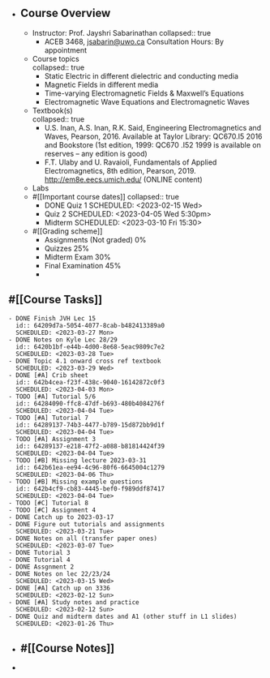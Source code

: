 - ## Course Overview
	- Instructor: Prof. Jayshri Sabarinathan
	  collapsed:: true
		- ACEB 3468, jsabarin@uwo.ca
		  Consultation Hours: By appointment
	- Course topics  
	  collapsed:: true
		- Static Electric in different dielectric and conducting media
		- Magnetic Fields in different media
		- Time-varying Electromagnetic Fields & Maxwell’s Equations
		- Electromagnetic Wave Equations and Electromagnetic
		  Waves
	- Textbook(s)  
	  collapsed:: true
		- U.S. Inan, A.S. Inan, R.K. Said, Engineering Electromagnetics and Waves, Pearson,
		  2016. Available at Taylor Library: QC670.I5 2016 and Bookstore
		  (1st edition, 1999: QC670 .I52 1999 is available on reserves – any edition is good)
		- F.T. Ulaby and U. Ravaioli, Fundamentals of Applied Electromagnetics, 8th edition, Pearson,
		  2019. http://em8e.eecs.umich.edu/ (ONLINE content)
	- Labs
	- #[[Important course dates]]
	  collapsed:: true
		- DONE Quiz 1
		  SCHEDULED: <2023-02-15 Wed>
		- Quiz 2
		  SCHEDULED: <2023-04-05 Wed 5:30pm>
		- Midterm
		  SCHEDULED: <2023-03-10 Fri 15:30>
	- #[[Grading scheme]]
		- Assignments (Not graded) 0%
		- Quizzes 25%
		- Midterm Exam 30%
		- Final Examination 45%
		-
## #[[Course Tasks]]
	- DONE Finish JVH Lec 15
	  id:: 64209d7a-5054-4077-8cab-b482413389a0
	  SCHEDULED: <2023-03-27 Mon>
	- DONE Notes on Kyle Lec 28/29
	  id:: 6420b1bf-e44b-4d00-8e68-5eac9809c7e2
	  SCHEDULED: <2023-03-28 Tue>
	- DONE Topic 4.1 onward cross ref textbook
	  SCHEDULED: <2023-03-29 Wed>
	- DONE [#A] Crib sheet 
	  id:: 642b4cea-f23f-438c-9040-16142872c0f3
	  SCHEDULED: <2023-04-03 Mon>
	- TODO [#A] Tutorial 5/6
	  id:: 64284090-ffc8-47df-b693-480b4084276f
	  SCHEDULED: <2023-04-04 Tue>
	- TODO [#A] Tutorial 7
	  id:: 64289137-74b3-4477-b789-15d872bb9d1f
	  SCHEDULED: <2023-04-04 Tue>
	- TODO [#A] Assignment 3 
	  id:: 64289137-e218-47f2-a088-b81814424f39
	  SCHEDULED: <2023-04-04 Tue>
	- TODO [#B] Missing lecture 2023-03-31 
	  id:: 642b61ea-ee94-4c96-80f6-6645004c1279
	  SCHEDULED: <2023-04-06 Thu>
	- TODO [#B] Missing example questions 
	  id:: 642b4cf9-cb83-4445-bef0-f989ddf87417
	  SCHEDULED: <2023-04-04 Tue>
	- TODO [#C] Tutorial 8
	- TODO [#C] Assignment 4
	- DONE Catch up to 2023-03-17
	- DONE Figure out tutorials and assignments
	  SCHEDULED: <2023-03-21 Tue>
	- DONE Notes on all (transfer paper ones)
	  SCHEDULED: <2023-03-07 Tue>
	- DONE Tutorial 3
	- DONE Tutorial 4
	- DONE Assgnment 2
	- DONE Notes on lec 22/23/24
	  SCHEDULED: <2023-03-15 Wed>
	- DONE [#A] Catch up on 3336
	  SCHEDULED: <2023-02-12 Sun>
	- DONE [#A] Study notes and practice
	  SCHEDULED: <2023-02-12 Sun>
	- DONE Quiz and midterm dates and A1 (other stuff in L1 slides)
	  SCHEDULED: <2023-01-26 Thu>
- ## #[[Course Notes]]
-